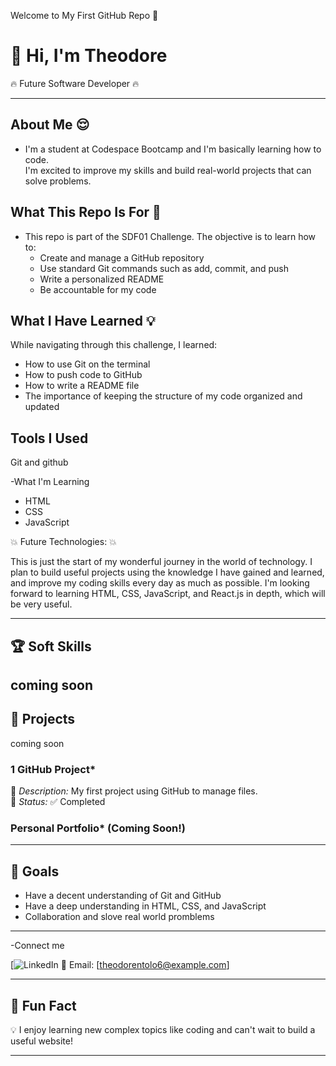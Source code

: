 Welcome to My First GitHub Repo 🚀

# 👋 Hi, I'm Theodore

🔥 Future Software Developer 🔥

---

## About Me 😌

- I'm a student at Codespace Bootcamp and I'm basically learning how to code.  
  I'm excited to improve my skills and build real-world projects that can solve problems.

## What This Repo Is For 📄

- This repo is part of the SDF01 Challenge. The objective is to learn how to:
  - Create and manage a GitHub repository
  - Use standard Git commands such as add, commit, and push
  - Write a personalized README
  - Be accountable for my code

## What I Have Learned  💡

While navigating through this challenge, I learned:
- How to use Git on the terminal
- How to push code to GitHub
- How to write a README file
- The importance of keeping the structure of my code organized and updated

## Tools I Used 

 Git and github

-What I'm Learning 
- HTML
- CSS
- JavaScript

💥 Future Technologies: 💥

This is just the start of my wonderful journey in the world of technology. I plan to build useful projects using the knowledge I have gained and learned, and improve my coding skills every day as much as possible. I'm looking forward to learning HTML, CSS, JavaScript, and React.js in depth, which will be very useful.

---

## 🏆 Soft Skills

coming soon
---

## 📄  Projects
coming soon

### 1 GitHub Project*

🔹 *Description:* My first project using GitHub to manage files.  
🔹 *Status:* ✅ Completed

###  Personal Portfolio* (Coming Soon!)

---

## 🎯 Goals

- Have a decent understanding of Git and GitHub
- Have a deep understanding in HTML, CSS, and JavaScript
- Collaboration and slove real world promblems 

---

-Connect me 

[![LinkedIn](https://linkedin.com/in/yourprofile) 
📧 Email: [theodorentolo6@example.com]

---

## 🚀 Fun Fact

💡 I enjoy learning new complex topics like coding and can't wait to build a useful website!

---
